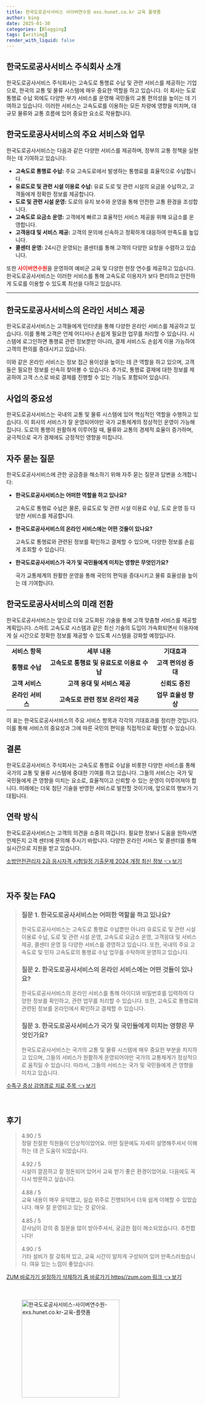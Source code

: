 ```yaml
---
title: 한국도로공사서비스 사이버연수원 exs.hunet.co.kr 교육 플랫폼
author: bing
date: 2025-01-30
categories: [Blogging]
tags: [writing]
render_with_liquid: false
---
```



<h2 id='한국도로공사서비스-소개'>한국도로공사서비스 주식회사 소개</h2>

<p>한국도로공사서비스 주식회사는 고속도로 통행료 수납 및 관련 서비스를 제공하는 기업으로, 한국의 교통 및 물류 시스템에 매우 중요한 역할을 하고 있습니다. 이 회사는 도로 통행료 수납 외에도 다양한 부가 서비스를 운영해 국민들의 교통 편의성을 높이는 데 기여하고 있습니다. 이러한 서비스는 고속도로를 이용하는 모든 차량에 영향을 미치며, 대규모 물류와 교통 흐름에 있어 중요한 요소로 작용합니다.</p>

<h2 id='주요-서비스와-업무'>한국도로공사서비스의 주요 서비스와 업무</h2>

<p>한국도로공사서비스는 다음과 같은 다양한 서비스를 제공하며, 정부의 교통 정책을 실현하는 데 기여하고 있습니다:</p>

<ul>
    <li><b>고속도로 통행료 수납:</b> 주요 고속도로에서 발생하는 통행료를 효율적으로 수납합니다.</li>
    <li><b>유료도로 및 관련 시설 이용료 수납:</b> 유료 도로 및 관련 시설의 요금을 수납하고, 고객들에게 정확한 정보를 제공합니다.</li>
    <li><b>도로 및 관련 시설 운영:</b> 도로의 유지 보수와 운영을 통해 안전한 교통 환경을 조성합니다.</li>
    <li><b>고속도로 요금소 운영:</b> 고객에게 빠르고 효율적인 서비스 제공을 위해 요금소를 운영합니다.</li>
    <li><b>고객응대 및 서비스 제공:</b> 고객의 문의에 신속하고 정확하게 대응하여 만족도를 높입니다.</li>
    <li><b>콜센터 운영:</b> 24시간 운영되는 콜센터를 통해 고객의 다양한 요청을 수렴하고 있습니다.</li>
</ul>

<p>또한 <b><span style="color: #ee2323;">사이버연수원</span></b>을 운영하여 예비군 교육 및 다양한 현장 연수를 제공하고 있습니다. 한국도로공사서비스는 이러한 서비스를 통해 고속도로 이용자가 보다 편리하고 안전하게 도로를 이용할 수 있도록 최선을 다하고 있습니다.</p>

<hr />

<h2 id='온라인-서비스-제공'>한국도로공사서비스의 온라인 서비스 제공</h2>

<p>한국도로공사서비스는 고객들에게 인터넷을 통해 다양한 온라인 서비스를 제공하고 있습니다. 이를 통해 고객은 언제 어디서나 손쉽게 필요한 업무를 처리할 수 있습니다. 시스템에 로그인하면 통행료 관련 정보뿐만 아니라, 결제 서비스도 손쉽게 이용 가능하여 고객의 편의를 증대시키고 있습니다.</p>

<p>이와 같은 온라인 서비스는 정보 접근 용이성을 높이는 데 큰 역할을 하고 있으며, 고객들은 필요한 정보를 신속히 찾아볼 수 있습니다. 추가로, 통행료 결제에 대한 정보를 제공하여 고객 스스로 바로 결제를 진행할 수 있는 기능도 포함되어 있습니다.</p>

<h2 id='사업의-중요성'>사업의 중요성</h2>

<p>한국도로공사서비스는 국내의 교통 및 물류 시스템에 있어 핵심적인 역할을 수행하고 있습니다. 이 회사의 서비스가 잘 운영되어야만 국가 교통체계의 정상적인 운영이 가능해집니다. 도로의 통행이 원활하게 이루어질 때, 물류와 교통의 경제적 효율이 증가하며, 궁극적으로 국가 경제에도 긍정적인 영향을 미칩니다.</p>

<h2 id='자주-묻는-질문'>자주 묻는 질문</h2>

<p>한국도로공사서비스에 관한 궁금증을 해소하기 위해 자주 묻는 질문과 답변을 소개합니다:</p>

<ul>
    <li><b>한국도로공사서비스는 어떠한 역할을 하고 있나요?</b> 
        <p>고속도로 통행료 수납은 물론, 유료도로 및 관련 시설 이용료 수납, 도로 운영 등 다양한 서비스를 제공합니다.</p>
    </li>
    <li><b>한국도로공사서비스의 온라인 서비스에는 어떤 것들이 있나요?</b>
        <p>고속도로 통행료와 관련된 정보를 확인하고 결제할 수 있으며, 다양한 정보를 손쉽게 조회할 수 있습니다.</p>
    </li>
    <li><b>한국도로공사서비스가 국가 및 국민들에게 미치는 영향은 무엇인가요?</b>
        <p>국가 교통체계의 원활한 운영을 통해 국민의 편익을 증대시키고 물류 효율성을 높이는 데 기여합니다.</p>
    </li>
</ul>

<h2 id='한국도로공사서비스-미래전망'>한국도로공사서비스의 미래 전환</h2>

<p>한국도로공사서비스는 앞으로 더욱 고도화된 기술을 통해 고객 맞춤형 서비스를 제공할 계획입니다. 스마트 고속도로 시스템과 같은 최신 기술의 도입이 가속화되면서 이용자에게 실 시간으로 정확한 정보를 제공할 수 있도록 시스템을 강화할 예정입니다.</p>

<table>
    <tr>
        <td style="text-align: center; height: 17px;"><b>서비스 항목</b></td>
        <td style="text-align: center; height: 17px;"><b>세부 내용</b></td>
        <td style="text-align: center; height: 17px;"><b>기대효과</b></td>
    </tr>
    <tr>
        <td style="text-align: center; height: 17px;"><b>통행료 수납</b></td>
        <td style="text-align: center; height: 17px;"><b>고속도로 통행료 및 유료도로 이용료 수납</b></td>
        <td style="text-align: center; height: 17px;"><b>고객 편의성 증대</b></td>
    </tr>
    <tr>
        <td style="text-align: center; height: 17px;"><b>고객 서비스</b></td>
        <td style="text-align: center; height: 17px;"><b>고객 응대 및 서비스 제공</b></td>
        <td style="text-align: center; height: 17px;"><b>신뢰도 증진</b></td>
    </tr>
    <tr>
        <td style="text-align: center; height: 17px;"><b>온라인 서비스</b></td>
        <td style="text-align: center; height: 17px;"><b>고속도로 관련 정보 온라인 제공</b></td>
        <td style="text-align: center; height: 17px;"><b>업무 효율성 향상</b></td>
    </tr>
</table>

<p>이 표는 한국도로공사서비스의 주요 서비스 항목과 각각의 기대효과를 정리한 것입니다. 이를 통해 서비스의 중요성과 그에 따른 국민의 편익을 직접적으로 확인할 수 있습니다.</p>

<h2 id='결론'>결론</h2>

<p>한국도로공사서비스 주식회사는 고속도로 통행료 수납을 비롯한 다양한 서비스를 통해 국가의 교통 및 물류 시스템에 중대한 기여를 하고 있습니다. 그들의 서비스는 국가 및 국민들에게 큰 영향을 미치는 요소로, 효율적이고 신뢰할 수 있는 운영이 이루어져야 합니다. 미래에는 더욱 첨단 기술을 반영한 서비스로 발전할 것이기에, 앞으로의 행보가 기대됩니다.</p>

<h2 id='연락방식'>연락 방식</h2>

<p>한국도로공사서비스는 고객의 의견을 소중히 여깁니다. 필요한 정보나 도움을 원하시면 언제든지 고객 센터에 문의해 주시기 바랍니다. 다양한 온라인 서비스 및 콜센터를 통해 실시간으로 지원을 받고 있습니다.</p>


<p><a class="click-button" title="소방안전관리자 2급 응시자격 시험일정 기출문제 2024 개정 최신 정보" href="https://aptwhite.github.io/posts/%EC%86%8C%EB%B0%A9%EC%95%88%EC%A0%84%EA%B4%80%EB%A6%AC%EC%9E%90-2%EA%B8%89-%EC%9D%91%EC%8B%9C%EC%9E%90%EA%B2%A9-%EC%8B%9C%ED%97%98%EC%9D%BC%EC%A0%95-%EA%B8%B0%EC%B6%9C%EB%AC%B8%EC%A0%9C-2024-%EA%B0%9C%EC%A0%95-%EC%B5%9C%EC%8B%A0-%EC%A0%95%EB%B3%B4/" rel="dofollow">소방안전관리자 2급 응시자격 시험일정 기출문제 2024 개정 최신 정보 👈 보기</a></p><br>
<h2 id='자주_찾는_FAQ'>자주 찾는 FAQ</h2>
<div itemscope="" itemtype="https://schema.org/FAQPage"> 
<blockquote> 
<div itemscope="" itemprop="mainEntity" itemtype="https://schema.org/Question"> 
<h3 itemprop="name">질문 1. 한국도로공사서비스는 어떠한 역할을 하고 있나요?</h3> 
<div itemscope="" itemprop="acceptedAnswer" itemtype="https://schema.org/Answer"> 
<span itemprop="text"> 
<p>한국도로공사서비스는 고속도로 통행료 수납뿐만 아니라 유료도로 및 관련 시설 이용료 수납, 도로 및 관련 시설 운영, 고속도로 요금소 운영, 고객응대 및 서비스 제공, 콜센터 운영 등 다양한 서비스를 경영하고 있습니다. 또한, 국내의 주요 고속도로 및 민자 고속도로의 통행료 수납 업무를 수탁하여 운영하고 있습니다.</p> 
</span> 
</div> 
</div> 

<div itemscope="" itemprop="mainEntity" itemtype="https://schema.org/Question"> 
<h3 itemprop="name">질문 2. 한국도로공사서비스의 온라인 서비스에는 어떤 것들이 있나요?</h3> 
<div itemscope="" itemprop="acceptedAnswer" itemtype="https://schema.org/Answer"> 
<span itemprop="text"> 
<p>한국도로공사서비스의 온라인 서비스를 통해 아이디와 비밀번호를 입력하여 다양한 정보를 확인하고, 관련 업무를 처리할 수 있습니다. 또한, 고속도로 통행료와 관련된 정보를 온라인에서 확인하고 결제할 수 있습니다.</p> 
</span> 
</div> 
</div> 

<div itemscope="" itemprop="mainEntity" itemtype="https://schema.org/Question"> 
<h3 itemprop="name">질문 3. 한국도로공사서비스가 국가 및 국민들에게 미치는 영향은 무엇인가요?</h3> 
<div itemscope="" itemprop="acceptedAnswer" itemtype="https://schema.org/Answer"> 
<span itemprop="text"> 
<p>한국도로공사서비스는 국가의 교통 및 물류 시스템에 매우 중요한 부분을 차지하고 있으며, 그들의 서비스가 원활하게 운영되어야만 국가의 교통체계가 정상적으로 움직일 수 있습니다. 따라서, 그들의 서비스는 국가 및 국민들에게 큰 영향을 미치고 있습니다.</p> 
</span> 
</div> 
</div> 

</blockquote> 
</div>
<p><a class="click-button" title="수족구 증상 감염경로 치료 주목" href="https://aptwhite.github.io/posts/%EC%88%98%EC%A1%B1%EA%B5%AC-%EC%A6%9D%EC%83%81-%EA%B0%90%EC%97%BC%EA%B2%BD%EB%A1%9C-%EC%B9%98%EB%A3%8C-%EC%A3%BC%EB%AA%A9/" rel="dofollow">수족구 증상 감염경로 치료 주목 👈 보기</a></p><br>
<h2 id='후기'>후기</h2>
<div itemscope itemtype="https://schema.org/Product">
  <blockquote>
  <div itemprop="review" itemscope itemtype="https://schema.org/Review">
      <div itemprop="reviewRating" itemscope itemtype="https://schema.org/Rating"> <span itemprop="ratingValue">4.90</span> / <span itemprop="bestRating">5</span> </div>
      <span itemprop="reviewBody">정말 친절한 직원들이 인상적이었어요. 어떤 질문에도 자세히 설명해주셔서 이해하는 데 큰 도움이 되었습니다.</span>
  </div>
  <br>
  <div itemprop="review" itemscope itemtype="https://schema.org/Review">
      <div itemprop="reviewRating" itemscope itemtype="https://schema.org/Rating"> <span itemprop="ratingValue">4.92</span> / <span itemprop="bestRating">5</span> </div>
      <span itemprop="reviewBody">시설이 깔끔하고 잘 정돈되어 있어서 교육 받기 좋은 환경이었어요. 다음에도 꼭 다시 방문하고 싶습니다.</span>
  </div>
  <br>
  <div itemprop="review" itemscope itemtype="https://schema.org/Review">
      <div itemprop="reviewRating" itemscope itemtype="https://schema.org/Rating"> <span itemprop="ratingValue">4.88</span> / <span itemprop="bestRating">5</span> </div>
      <span itemprop="reviewBody">교육 내용이 매우 유익했고, 실습 위주로 진행되어서 더욱 쉽게 이해할 수 있었습니다. 매우 잘 운영되고 있는 것 같아요.</span>
  </div>
  <br>
  <div itemprop="review" itemscope itemtype="https://schema.org/Review">
      <div itemprop="reviewRating" itemscope itemtype="https://schema.org/Rating"> <span itemprop="ratingValue">4.85</span> / <span itemprop="bestRating">5</span> </div>
      <span itemprop="reviewBody">강사님이 강의 중 질문을 많이 받아주셔서, 궁금한 점이 해소되었습니다. 추천합니다!</span>
  </div>
  <br>
  <div itemprop="review" itemscope itemtype="https://schema.org/Review">
      <div itemprop="reviewRating" itemscope itemtype="https://schema.org/Rating"> <span itemprop="ratingValue">4.90</span> / <span itemprop="bestRating">5</span> </div>
      <span itemprop="reviewBody">기타 설비가 잘 갖춰져 있고, 교육 시간이 알차게 구성되어 있어 만족스러웠습니다. 여유 있는 느낌이 좋았습니다.</span>
  </div>
  </blockquote>
</div>
<p><a class="click-button" title="ZUM 바로가기 설정하기 삭제하기 줌 바로가기 https//zum.com 링크" href="https://aptwhite.github.io/posts/ZUM-%EB%B0%94%EB%A1%9C%EA%B0%80%EA%B8%B0-%EC%84%A4%EC%A0%95%ED%95%98%EA%B8%B0-%EC%82%AD%EC%A0%9C%ED%95%98%EA%B8%B0-%EC%A4%8C-%EB%B0%94%EB%A1%9C%EA%B0%80%EA%B8%B0-httpszum.com-%EB%A7%81%ED%81%AC/" rel="dofollow">ZUM 바로가기 설정하기 삭제하기 줌 바로가기 https//zum.com 링크 👈 보기</a></p><br>
<figure class="image"><img src="https://aptwhite.github.io/assets/img/thumbnail/한국도로공사서비스-사이버연수원-exs.hunet.co.kr-교육-플랫폼.webp" alt="한국도로공사서비스-사이버연수원-exs.hunet.co.kr-교육-플랫폼" width="256" height="256"></figure>